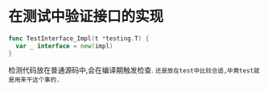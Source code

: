 # 在测试中验证接口的实现

```go
func TestInterface_Impl(t *testing.T) {
  var _ interface = new(impl)
}
```

检测代码放在普通源码中,会在编译期触发检查.
`还是放在test中比较合适,毕竟test就是用来干这个事的.`
